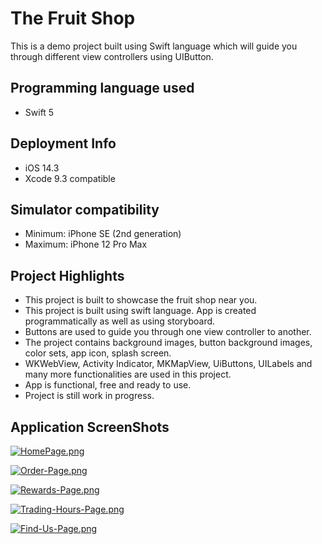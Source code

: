 # The Fruit Shop

This is a demo project built using Swift language which will guide you through different view controllers using UIButton.

## Programming language used
- Swift 5

## Deployment Info
- iOS 14.3
- Xcode 9.3 compatible

## Simulator compatibility
- Minimum: iPhone SE (2nd generation)
- Maximum: iPhone 12 Pro Max

## Project Highlights
- This project is built to showcase the fruit shop near you.
- This project is built using swift language. App is created programmatically as well as using storyboard.
- Buttons are used to guide you through one view controller to another.
- The project contains background images, button background images, color sets, app icon, splash screen.
- WKWebView, Activity Indicator, MKMapView, UiButtons, UILabels and many more functionalities are used in this project.
- App is functional, free and ready to use.
- Project is still work in progress.

## Application ScreenShots

[![HomePage.png](https://i.postimg.cc/rw90KTnS/HomePage.png)](https://postimg.cc/w17TGCdv)

[![Order-Page.png](https://i.postimg.cc/NMK5JHg4/Order-Page.png)](https://postimg.cc/1nZm44Vn)

[![Rewards-Page.png](https://i.postimg.cc/13y4xTm4/Rewards-Page.png)](https://postimg.cc/RNbvKgnz)

[![Trading-Hours-Page.png](https://i.postimg.cc/HLxxny7g/Trading-Hours-Page.png)](https://postimg.cc/jDpKkCXg)

[![Find-Us-Page.png](https://i.postimg.cc/qq8BScW8/Find-Us-Page.png)](https://postimg.cc/4HxThcfd)
